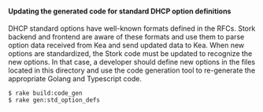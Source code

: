 #### Updating the generated code for standard DHCP option definitions

DHCP standard options have well-known formats defined in the RFCs. 
Stork backend and frontend are aware of these formats and use them 
to parse option data received from Kea and send updated data to Kea.
When new options are standardized, the Stork code must be updated to
recognize the new options. In that case, a developer should define new
options in the files located in this directory and use the code
generation tool to re-generate the appropriate Golang and Typescript
code.

```console
$ rake build:code_gen
$ rake gen:std_option_defs
```
